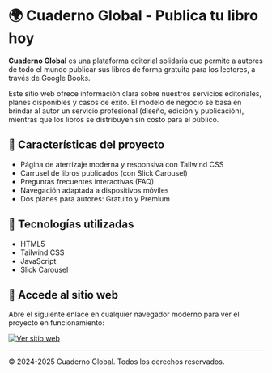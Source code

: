 # 🌍 Cuaderno Global - Publica tu libro hoy

**Cuaderno Global** es una plataforma editorial solidaria que permite a autores de todo el mundo publicar sus libros de forma gratuita para los lectores, a través de Google Books.

Este sitio web ofrece información clara sobre nuestros servicios editoriales, planes disponibles y casos de éxito. El modelo de negocio se basa en brindar al autor un servicio profesional (diseño, edición y publicación), mientras que los libros se distribuyen sin costo para el público.

## 🌟 Características del proyecto

- Página de aterrizaje moderna y responsiva con Tailwind CSS
- Carrusel de libros publicados (con Slick Carousel)
- Preguntas frecuentes interactivas (FAQ)
- Navegación adaptada a dispositivos móviles
- Dos planes para autores: Gratuito y Premium

## 🚀 Tecnologías utilizadas

- HTML5
- Tailwind CSS
- JavaScript 
- Slick Carousel

## 📌 Accede al sitio web

Abre el siguiente enlace en cualquier navegador moderno para ver el proyecto en funcionamiento:

[![Ver sitio web](https://img.shields.io/badge/Ver%20sitio-Cuaderno%20Global-blue?style=for-the-badge&logo=googlechrome)](https://ezequieledojeda.github.io/Cuaderno-Global/)

---

© 2024-2025 Cuaderno Global. Todos los derechos reservados.
